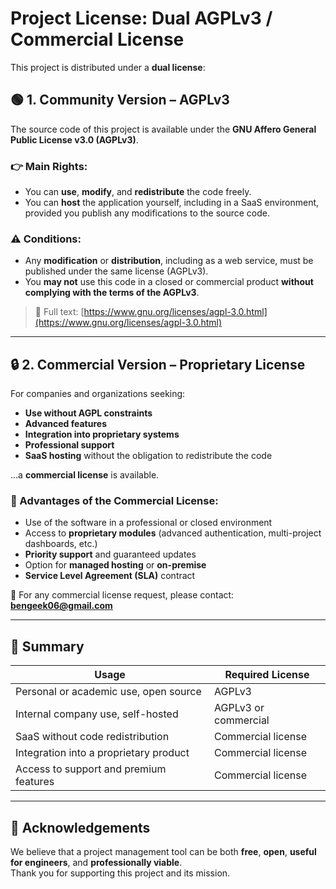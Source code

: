 # Project License: Dual AGPLv3 / Commercial License

This project is distributed under a **dual license**:

## 🟢 1. Community Version – AGPLv3

The source code of this project is available under the **GNU Affero General Public License v3.0 (AGPLv3)**.

### 👉 Main Rights:

- You can **use**, **modify**, and **redistribute** the code freely.
- You can **host** the application yourself, including in a SaaS environment, provided you publish any modifications to the source code.

### ⚠️ Conditions:

- Any **modification** or **distribution**, including as a web service, must be published under the same license (AGPLv3).
- You **may not** use this code in a closed or commercial product **without complying with the terms of the AGPLv3**.

> 🔗 Full text: [https://www.gnu.org/licenses/agpl-3.0.html](https://www.gnu.org/licenses/agpl-3.0.html)

---

## 🔒 2. Commercial Version – Proprietary License

For companies and organizations seeking:

- **Use without AGPL constraints**
- **Advanced features**
- **Integration into proprietary systems**
- **Professional support**
- **SaaS hosting** without the obligation to redistribute the code

…a **commercial license** is available.

### 🎯 Advantages of the Commercial License:

- Use of the software in a professional or closed environment
- Access to **proprietary modules** (advanced authentication, multi-project dashboards, etc.)
- **Priority support** and guaranteed updates
- Option for **managed hosting** or **on-premise**
- **Service Level Agreement (SLA)** contract

📩 For any commercial license request, please contact:  
**bengeek06@gmail.com**

---

## 📘 Summary

| Usage                                         | Required License      |
|-----------------------------------------------|----------------------|
| Personal or academic use, open source         | AGPLv3               |
| Internal company use, self-hosted             | AGPLv3 or commercial |
| SaaS without code redistribution              | Commercial license   |
| Integration into a proprietary product        | Commercial license   |
| Access to support and premium features        | Commercial license   |

---

## 🙏 Acknowledgements

We believe that a project management tool can be both **free**, **open**, **useful for engineers**, and **professionally viable**.  
Thank you for supporting this project and its mission.


